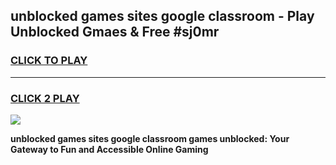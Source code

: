 
## unblocked games sites google classroom - Play Unblocked Gmaes & Free #sj0mr
<h3>
<a href="https://premium.freeplayer.one?title=unblocked_games_sites_google_classroom&ref=01M">CLICK TO PLAY</a></h3>
<hr>

<h3>
<a href="https://premium.freeplayer.one?title=unblocked_games_sites_google_classroom&ref=01M">CLICK 2 PLAY</a>
  
</h3>

<a href="https://premium.freeplayer.one?title=unblocked_games_sites_google_classroom&ref=01M"><img src="https://clearcache.store/games.png"></a>


**unblocked games sites google classroom games unblocked: Your Gateway to Fun and Accessible Online Gaming**
